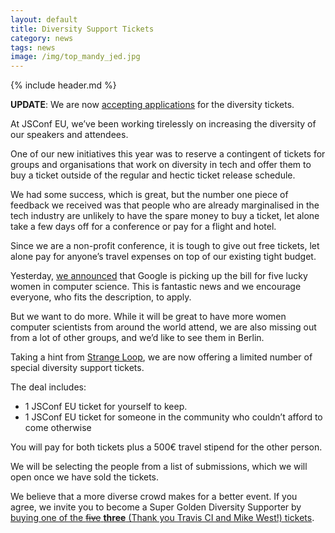```yaml
---
layout: default
title: Diversity Support Tickets
category: news
tags: news
image: /img/top_mandy_jed.jpg
---
```


{% include header.md %}

**UPDATE**: We are now [accepting applications](http://2014.jsconf.eu/news/2014/09/02/accepting-applications.html) for the diversity tickets.

At JSConf EU, we’ve been working tirelessly on increasing the diversity of our speakers and attendees.

One of our new initiatives this year was to reserve a contingent of tickets for groups and organisations that work on diversity in tech and offer them to buy a ticket outside of the regular and hectic ticket release schedule.

We had some success, which is great, but the number one piece of feedback we received was that people who are already marginalised in the tech industry are unlikely to have the spare money to buy a ticket, let alone take a few days off for a conference or pay for a flight and hotel.

Since we are a non-profit conference, it is tough to give out free tickets, let alone pay for anyone’s travel expenses on top of our existing tight budget.

Yesterday, [we announced](http://2014.jsconf.eu/news/2014/08/14/women-in-tech-travel-grants.html) that Google is picking up the bill for five lucky women in computer science. This is fantastic news and we encourage everyone, who fits the description, to apply.

But we want to do more. While it will be great to have more women computer scientists from around the world attend, we are also missing out from a lot of other groups, and we’d like to see them in Berlin.

Taking a hint from [Strange Loop](https://thestrangeloop.com/attendees/diversity-scholarships), we are now offering a limited number of special diversity support tickets.

The deal includes:

- 1 JSConf EU ticket for yourself to keep.
- 1 JSConf EU ticket for someone in the community who couldn’t afford to come otherwise

You will pay for both tickets plus a 500€ travel stipend for the other person.

We will be selecting the people from a list of submissions, which we will open once we have sold the tickets.

We believe that a more diverse crowd makes for a better event. If you agree, we invite you to become a Super Golden Diversity Supporter by [buying one of the <strike>five</strike> **three** (Thank you Travis CI and Mike West!) tickets](https://ti.to/jsconfeu/jsconf-eu-2014?release_id=7fszx8vpdxs).

